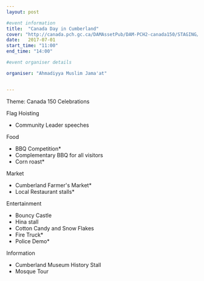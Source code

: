 ```yaml
---
layout: post

#event information
title:  "Canada Day in Cumberland"
cover: "http://canada.pch.gc.ca/DAMAssetPub/DAM-PCH2-canada150/STAGING/images-images/c150-logo-red-nouvnew_1469624863855_eng.jpg"
date:   2017-07-01
start_time: "11:00"
end_time: "14:00"

#event organiser details

organiser: "Ahmadiyya Muslim Jama'at"


---
```

Theme: Canada 150 Celebrations

Flag Hoisting
- Community Leader speeches

Food
- BBQ Competition*
- Complementary BBQ for all visitors
- Corn roast*

Market
- Cumberland Farmer's Market*
- Local Restaurant stalls*

Entertainment
- Bouncy Castle
- Hina stall
- Cotton Candy and Snow Flakes
- Fire Truck*
- Police Demo*

Information
- Cumberland Museum History Stall
- Mosque Tour
